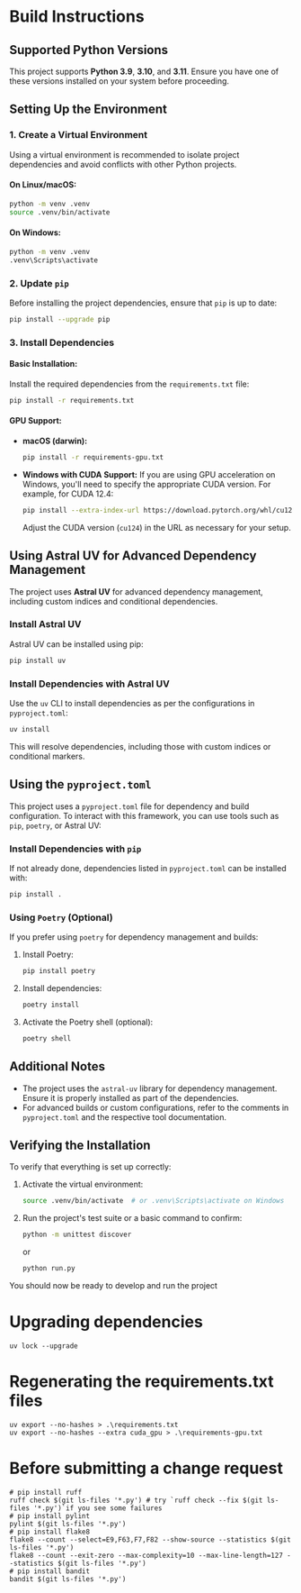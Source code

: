 # Build Instructions

## Supported Python Versions
This project supports **Python 3.9**, **3.10**, and **3.11**. Ensure you have one of these versions installed on your system before proceeding.

## Setting Up the Environment

### 1. Create a Virtual Environment
Using a virtual environment is recommended to isolate project dependencies and avoid conflicts with other Python projects.

#### On Linux/macOS:
```bash
python -m venv .venv
source .venv/bin/activate
```

#### On Windows:
```bash
python -m venv .venv
.venv\Scripts\activate
```

### 2. Update `pip`
Before installing the project dependencies, ensure that `pip` is up to date:
```bash
pip install --upgrade pip
```

### 3. Install Dependencies

#### Basic Installation:
Install the required dependencies from the `requirements.txt` file:
```bash
pip install -r requirements.txt
```

#### GPU Support:
- **macOS (darwin):**
  ```bash
  pip install -r requirements-gpu.txt
  ```

- **Windows with CUDA Support:**
  If you are using GPU acceleration on Windows, you'll need to specify the appropriate CUDA version. For example, for CUDA 12.4:
  ```bash
  pip install --extra-index-url https://download.pytorch.org/whl/cu124 -r requirements-gpu.txt
  ```
  Adjust the CUDA version (`cu124`) in the URL as necessary for your setup.

## Using Astral UV for Advanced Dependency Management
The project uses **Astral UV** for advanced dependency management, including custom indices and conditional dependencies.

### Install Astral UV
Astral UV can be installed using pip:
```bash
pip install uv
```

### Install Dependencies with Astral UV
Use the `uv` CLI to install dependencies as per the configurations in `pyproject.toml`:
```bash
uv install
```
This will resolve dependencies, including those with custom indices or conditional markers.

## Using the `pyproject.toml`
This project uses a `pyproject.toml` file for dependency and build configuration. To interact with this framework, you can use tools such as `pip`, `poetry`, or Astral UV:

### Install Dependencies with `pip`
If not already done, dependencies listed in `pyproject.toml` can be installed with:
```bash
pip install .
```

### Using `Poetry` (Optional)
If you prefer using `poetry` for dependency management and builds:
1. Install Poetry:
   ```bash
   pip install poetry
   ```

2. Install dependencies:
   ```bash
   poetry install
   ```

3. Activate the Poetry shell (optional):
   ```bash
   poetry shell
   ```

## Additional Notes
- The project uses the `astral-uv` library for  dependency management. Ensure it is properly installed as part of the dependencies.
- For advanced builds or custom configurations, refer to the comments in `pyproject.toml` and the respective tool documentation.

## Verifying the Installation
To verify that everything is set up correctly:
1. Activate the virtual environment:
   ```bash
   source .venv/bin/activate  # or .venv\Scripts\activate on Windows
   ```

2. Run the project's test suite or a basic command to confirm:
   ```bash
   python -m unittest discover
   ```
   or
   ```bash
   python run.py
   ```

You should now be ready to develop and run the project

# Upgrading dependencies

```
uv lock --upgrade
```

# Regenerating the requirements.txt files

```
uv export --no-hashes > .\requirements.txt
uv export --no-hashes --extra cuda_gpu > .\requirements-gpu.txt
```

# Before submitting a change request

```
# pip install ruff
ruff check $(git ls-files '*.py') # try `ruff check --fix $(git ls-files '*.py')`if you see some failures
# pip install pylint
pylint $(git ls-files '*.py')
# pip install flake8
flake8 --count --select=E9,F63,F7,F82 --show-source --statistics $(git ls-files '*.py')
flake8 --count --exit-zero --max-complexity=10 --max-line-length=127 --statistics $(git ls-files '*.py')
# pip install bandit
bandit $(git ls-files '*.py')
```

